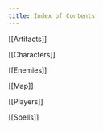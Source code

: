 ```yaml
---
title: Index of Contents
---
```

[[Artifacts]]

[[Characters]]

[[Enemies]]

[[Map]]

[[Players]]

[[Spells]]

